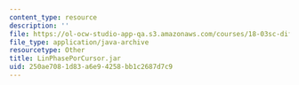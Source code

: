 ```yaml
---
content_type: resource
description: ''
file: https://ol-ocw-studio-app-qa.s3.amazonaws.com/courses/18-03sc-differential-equations-fall-2011/250ae7081d83a6e94258bb1c2687d7c9_LinPhasePorCursor.jar
file_type: application/java-archive
resourcetype: Other
title: LinPhasePorCursor.jar
uid: 250ae708-1d83-a6e9-4258-bb1c2687d7c9
---
```


